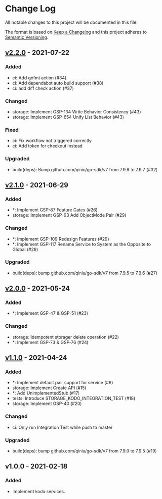 # Change Log

All notable changes to this project will be documented in this file.

The format is based on [Keep a Changelog](https://keepachangelog.com/)
and this project adheres to [Semantic Versioning](https://semver.org/).

## [v2.2.0] - 2021-07-22

### Added

- ci: Add gofmt action (#34)
- ci: Add dependabot auto build support (#38)
- ci: add diff check action (#37)

### Changed

- storage: Implement GSP-134 Write Behavior Consistency (#43)
- storage: Implement GSP-654 Unify List Behavior (#43)

### Fixed

- ci: Fix workflow not triggered correctly
- ci: Add token for checkout instead

### Upgraded

- build(deps): Bump github.com/qiniu/go-sdk/v7 from 7.9.6 to 7.9.7 (#32)

## [v2.1.0] - 2021-06-29

### Added

- *: Implement GSP-87 Feature Gates (#26)
- storage: Implement GSP-93 Add ObjectMode Pair (#29)

### Changed

- *: Implement GSP-109 Redesign Features (#29)
- *: Implement GSP-117 Rename Service to System as the Opposite to Global (#29)

### Upgraded

- build(deps): bump github.com/qiniu/go-sdk/v7 from 7.9.5 to 7.9.6 (#27)

## [v2.0.0] - 2021-05-24

### Added

- *: Implement GSP-47 & GSP-51 (#23)

### Changed

- storage: Idempotent storager delete operation (#22)
- *: Implement GSP-73 & GSP-76 (#24)

## [v1.1.0] - 2021-04-24

### Added

- *: Implement default pair support for service (#8)
- storage: Implement Create API (#15)
- *: Add UnimplementedStub (#17)
- tests: Introduce STORAGE_KODO_INTEGRATION_TEST (#18)
- storage: Implement GSP-40 (#20)

### Changed

- ci: Only run Integration Test while push to master

### Upgraded

- build(deps): bump github.com/qiniu/go-sdk/v7 from 7.9.0 to 7.9.5 (#19)

## v1.0.0 - 2021-02-18

### Added

- Implement kodo services.

[v2.2.0]: https://github.com/beyondstorage/go-service-kodo/compare/v2.1.0...v2.2.0
[v2.1.0]: https://github.com/beyondstorage/go-service-kodo/compare/v2.0.0...v2.1.0
[v2.0.0]: https://github.com/beyondstorage/go-service-kodo/compare/v1.1.0...v2.0.0
[v1.1.0]: https://github.com/beyondstorage/go-service-kodo/compare/v1.0.0...v1.1.0
